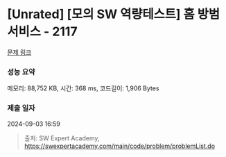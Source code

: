 # [Unrated] [모의 SW 역량테스트] 홈 방범 서비스 - 2117 

[문제 링크](https://swexpertacademy.com/main/code/problem/problemDetail.do?contestProbId=AV5V61LqAf8DFAWu) 

### 성능 요약

메모리: 88,752 KB, 시간: 368 ms, 코드길이: 1,906 Bytes

### 제출 일자

2024-09-03 16:59



> 출처: SW Expert Academy, https://swexpertacademy.com/main/code/problem/problemList.do